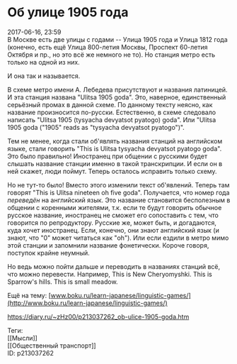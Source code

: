 Об улице 1905 года
===================

   
 2017-06-16, 23:59   
  В Москве есть две улицы с годами -- Улица 1905 года и Улица 1812 года (конечно, есть ещё Улица 800-летия Москвы, Проспект 60-летия Октября и пр., но это всё же немного не то). Но станция метро есть только на одной из них.   
   
 И она так и называется.   
   
 В схеме метро имени А. Лебедева присутствуют и названия латиницей. И эта станция названа "Ulitsa 1905 goda". Это, наверное, единственный серьёзный промах в данной схеме. По данному тексту неясно, как название произносится по-русски. Естественно, в схеме следовало написать "Ulitsa 1905 (tysyacha devyatsot pyatogo) goda". Или "Ulitsa 1905 goda ("1905" reads as "tysyacha devyatsot pyatogo")".   
   
 Тем не менее, когда стали об'являть названия станций на английском языке, стали говорить "This is Ulitsa tysyacha devyatsot pyatogo goda". Это было правильно! Иностранец при общении с русскими будет слышать название станции именно в такой транскрипции. И если он в ней скажет, люди поймут. Теперь осталось исправить только схему.   
   
 Но не тут-то было! Вместо этого изменили текст об'явлений. Теперь там говорят "This is Ulitsa nineteen oh five goda". Получается, что номер года  *переведён*  на английский язык. Это название становится бесполезным в общении с коренными жителями, т.к. если те будут говорить обычное русское название, иностранец не сможет его сопоставить с тем, что говорится по репродуктору. Русские же, может быть, и догадаются, куда хочет иностранец. Если, конечно, они знают английский язык (и знают, что "0" может читаться как "oh"). Или если ездили в метро мимо этой станции и запомнили название фонетически. Короче говоря, поступок крайне неумный.   
   
 Но ведь можно пойти дальше и переводить в названиях станций всё, что можно перевести. Например, This is New Cheryomyshki. This is Sparrow's hills. This is small meadow.   
   
 Ещё на тему:  [www.boku.ru/learn-japanese/linguistic-games/](http://www.boku.ru/learn-japanese/linguistic-games/)    
    
 <https://diary.ru/~zHz00/p213037262_ob-ulice-1905-goda.htm>   
   
 Теги:   
 [[Мысли]]   
 [[Общественный транспорт]]   
 ID: p213037262